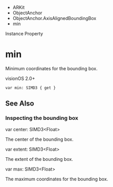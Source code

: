 

- ARKit
- ObjectAnchor
- ObjectAnchor.AxisAlignedBoundingBox
-  min 

Instance Property

# min

Minimum coordinates for the bounding box.

visionOS 2.0+

``` source
var min: SIMD3 { get }
```

## See Also

### Inspecting the bounding box

var center: SIMD3&lt;Float>

The center of the bounding box.

var extent: SIMD3&lt;Float>

The extent of the bounding box.

var max: SIMD3&lt;Float>

The maximum coordinates for the bounding box.

